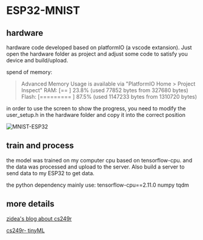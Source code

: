 # ESP32-MNIST

## hardware

hardware code developed based on platformIO (a vscode extansion). Just open the hardware folder as project and adjust some code to satisfy you device and build/upload.

spend of memory:

> Advanced Memory Usage is available via "PlatformIO Home > Project Inspect"
> RAM:   [==        ]  23.8% (used 77852 bytes from 327680 bytes)
> Flash: [========= ]  87.5% (used 1147233 bytes from 1310720 bytes)

in order to use the screen to show the progress, you need to modify the user_setup.h in the hardware folder and copy it into the correct position

![MNIST-ESP32](https://zideapicbed.oss-cn-shanghai.aliyuncs.com/MNIST-ESP32.gif)

## train and process

the model was trained on my computer cpu based on tensorflow-cpu. and the data was processed and upload to the server. Also build a server to send data to my ESP32 to get data.

the python dependency mainly use: tensorflow-cpu==2.11.0 numpy tqdm

## more details

[zidea's blog about cs249r](https://blog.zidea.site/p/cs249r-%E5%B5%8C%E5%85%A5%E5%BC%8F%E6%9C%BA%E5%99%A8%E5%AD%A6%E4%B9%A0/#mnist-example)

[cs249r- tinyML](https://sites.google.com/g.harvard.edu/tinyml/home) 